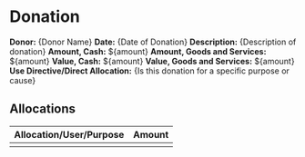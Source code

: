 # Donation

**Donor:** {Donor Name}
**Date:** {Date of Donation}
**Description:** {Description of donation}
**Amount, Cash:** ${amount}
**Amount, Goods and Services:** ${amount}
**Value, Cash:** ${amount}
**Value, Goods and Services:** ${amount}
**Use Directive/Direct Allocation:** {Is this donation for a specific purpose or cause}

## Allocations

| Allocation/User/Purpose | Amount |
| ----------------------- | ------ |
|                         |        |